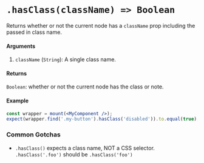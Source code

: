 # `.hasClass(className) => Boolean`

Returns whether or not the current node has a `className` prop including the passed in class name.


#### Arguments

1. `className` (`String`): A single class name.



#### Returns

`Boolean`: whether or not the current node has the class or note.



#### Example


```jsx
const wrapper = mount(<MyComponent />);
expect(wrapper.find('.my-button').hasClass('disabled')).to.equal(true);
```

### Common Gotchas

- `.hasClass()` expects a class name, NOT a CSS selector. `.hasClass('.foo')` should be
`.hasClass('foo')`
